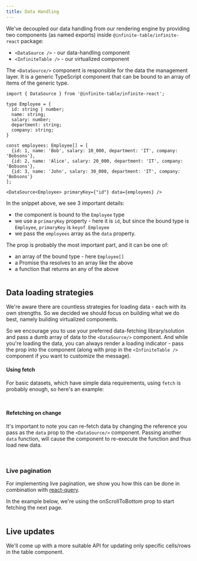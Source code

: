 ```yaml
---
title: Data Handling
---
```


We've decoupled our data handling from our rendering engine by providing two components (as named exports) inside `@infinite-table/infinite-react` package:

* `<DataSource />` - our data-handling component
* `<InfiniteTable />` - our virtualized component

The `<DataSource/>` component is responsible for the data the management layer. It is a generic TypeScript component that can be bound to an array of items of the generic type.

```tsx
import { DataSource } from '@infinite-table/infinite-react';

type Employee = {
  id: string | number;
  name: string;
  salary: number;
  department: string;
  company: string;
}

const employees: Employee[] = [
  {id: 1, name: 'Bob', salary: 10_000, department: 'IT', company: 'Bobsons'},
  {id: 2, name: 'Alice', salary: 20_000, department: 'IT', company: 'Bobsons'},
  {id: 3, name: 'John', salary: 30_000, department: 'IT', company: 'Bobsons'}
];

<DataSource<Employee> primaryKey={"id"} data={employees} />
```

In the snippet above, we see 3 important details:
 * the component is bound to the `Employee` type
 * we use a `primaryKey` property - here it is `id`, but since the bound type is `Employee`, `primaryKey` is `keyof Employee`
 * we pass the `employees` array as the `data` property.

The <DataSourcePropLink name="data" /> prop is probably the most important part, and it can be one of:

 * an array of the bound type - here `Employee[]`
 * a Promise tha resolves to an array like the above
 * a function that returns an any of the above


<Sandpack title="Data loading example with promise">

```ts file=basic-example.page.tsx
```
</Sandpack>

## Data loading strategies

We're aware there are countless strategies for loading data - each with its own strengths. So we decided we should focus on building what we do best, namely building virtualized components.

So we encourage you to use your preferred data-fetching library/solution and pass a dumb array of data to the `<DataSource/>` component. And while you're loading the data, you can always render a loading indicator - pass the <DataSourcePropLink name="loading" /> prop into the component (along with <PropLink name="loadingText" /> prop in the `<InfiniteTable />` component if you want to customize the message).

#### Using fetch

For basic datasets, which have simple data requirements, using `fetch` is probably enough, so here's an example:

<Sandpack title="Using fetch for remote data"> 

```ts file=using-fetch-example.page.tsx
```
```ts file=columns.ts
```

</Sandpack>

#### Refetching on change

<Note>

It's important to note you can re-fetch data by changing the reference you pass as the `data` prop to the `<DataSource/>` component. Passing another `data` function, will cause the component to re-execute the function and thus load new data.

</Note>

<Sandpack title="Re-fetching data"> 

```ts file=refetch-example.page.tsx
```
```ts file=columns.ts
```

</Sandpack>

### Live pagination

For implementing live pagination, we show you how this can be done in combination with [react-query](https://react-query.tanstack.com/).

In the example below, we're using the <PropLink name="onScrollToBottom" code={false}>onScrollToBottom prop</PropLink> to start fetching the next page.

<Sandpack title="Live pagination - with react-query" deps="react-query"> 

```ts file=live-pagination-example.page.tsx
```

</Sandpack>

## Live updates

We'll come up with a more suitable API for updating only specific cells/rows in the table component.
